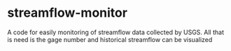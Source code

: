 # streamflow-monitor
A code for easily monitoring of streamflow data collected by USGS. All that is need is the gage number and historical streamflow can be visualized
